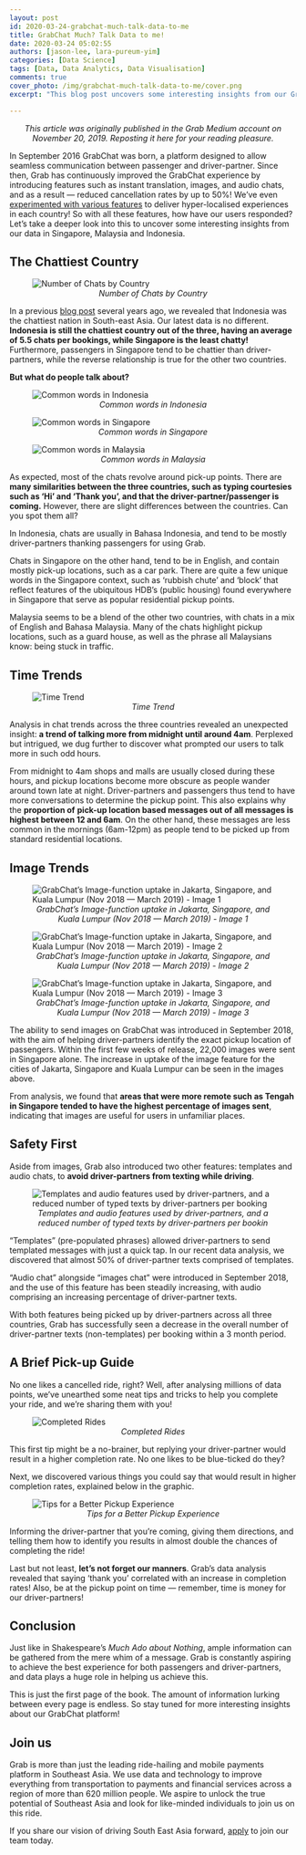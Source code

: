 ```yaml
---
layout: post
id: 2020-03-24-grabchat-much-talk-data-to-me
title: GrabChat Much? Talk Data to me!
date: 2020-03-24 05:02:55
authors: [jason-lee, lara-pureum-yim]
categories: [Data Science]
tags: [Data, Data Analytics, Data Visualisation]
comments: true
cover_photo: /img/grabchat-much-talk-data-to-me/cover.png
excerpt: "This blog post uncovers some interesting insights from our GrabChat data in Singapore, Malaysia, and Indonesia."

---
```


<p align="center"><i>This article was originally published in the Grab Medium account on November 20, 2019. Reposting it here for your reading pleasure.</i></p>

In September 2016 GrabChat was born, a platform designed to allow seamless communication between passenger and driver-partner. Since then, Grab has continuously improved the GrabChat experience by introducing features such as instant translation, images, and audio chats, and as a result — reduced cancellation rates by up to 50%! We’ve even [experimented with various features](https://engineering.grab.com/experiment-chat-booking-cancellations) to deliver hyper-localised experiences in each country! So with all these features, how have our users responded? Let’s take a deeper look into this to uncover some interesting insights from our data in Singapore, Malaysia and Indonesia.

## The Chattiest Country

<div class="post-image-section"><figure>
  <img src="/img/grabchat-much-talk-data-to-me/image1.png" alt="Number of Chats by Country">
  <figcaption align="middle"><i>Number of Chats by Country</i></figcaption>
</figure></div>

In a previous [blog post](https://www.grab.com/sg/blog/grabchat-feature/) several years ago, we revealed that Indonesia was the chattiest nation in South-east Asia. Our latest data is no different. **Indonesia is still the chattiest country out of the three, having an average of 5.5 chats per bookings, while Singapore is the least chatty!** Furthermore, passengers in Singapore tend to be chattier than driver-partners, while the reverse relationship is true for the other two countries.

**But what do people talk about?**

<div class="post-image-section"><figure>
  <img src="/img/grabchat-much-talk-data-to-me/image2.png" alt="Common words in Indonesia">  
  <figcaption align="middle"><i>Common words in Indonesia</i></figcaption>
</figure></div>

<div class="post-image-section"><figure>
  <img src="/img/grabchat-much-talk-data-to-me/image3.png" alt="Common words in Singapore">  
  <figcaption align="middle"><i>Common words in Singapore</i></figcaption>
</figure></div>

<div class="post-image-section"><figure>
  <img src="/img/grabchat-much-talk-data-to-me/image4.png" alt="Common words in Malaysia">  
  <figcaption align="middle"><i>Common words in Malaysia</i></figcaption>
</figure></div>

As expected, most of the chats revolve around pick-up points. There are **many similarities between the three countries, such as typing courtesies such as ‘Hi’ and ‘Thank you’, and that the driver-partner/passenger is coming.** However, there are slight differences between the countries. Can you spot them all?

In Indonesia, chats are usually in Bahasa Indonesia, and tend to be mostly driver-partners thanking passengers for using Grab.

Chats in Singapore on the other hand, tend to be in English, and contain mostly pick-up locations, such as a car park. There are quite a few unique words in the Singapore context, such as ‘rubbish chute’ and ‘block’ that reflect features of the ubiquitous HDB’s (public housing) found everywhere in Singapore that serve as popular residential pickup points.

Malaysia seems to be a blend of the other two countries, with chats in a mix of English and Bahasa Malaysia. Many of the chats highlight pickup locations, such as a guard house, as well as the phrase all Malaysians know: being stuck in traffic.

## Time Trends

<div class="post-image-section"><figure>
  <img src="/img/grabchat-much-talk-data-to-me/image5.png" alt="Time Trend">
  <figcaption align="middle"><i>Time Trend</i></figcaption>
</figure></div>

Analysis in chat trends across the three countries revealed an unexpected insight: **a trend of talking more from midnight until around 4am**. Perplexed but intrigued, we dug further to discover what prompted our users to talk more in such odd hours.

From midnight to 4am shops and malls are usually closed during these hours, and pickup locations become more obscure as people wander around town late at night. Driver-partners and passengers thus tend to have more conversations to determine the pickup point. This also explains why the **proportion of** **pick-up location based messages out of all messages is highest between 12 and 6am**. On the other hand, these messages are less common in the mornings (6am-12pm) as people tend to be picked up from standard residential locations.

## Image Trends

<div class="post-image-section"><figure>
  <img src="/img/grabchat-much-talk-data-to-me/image6a.png" alt="GrabChat’s Image-function uptake in Jakarta, Singapore, and Kuala Lumpur (Nov 2018 — March 2019) - Image 1">
  <figcaption align="middle"><i>GrabChat’s Image-function uptake in Jakarta, Singapore, and Kuala Lumpur (Nov 2018 — March 2019) - Image 1</i></figcaption>
</figure></div>

<div class="post-image-section"><figure>
  <img src="/img/grabchat-much-talk-data-to-me/image6b.png" alt="GrabChat’s Image-function uptake in Jakarta, Singapore, and Kuala Lumpur (Nov 2018 — March 2019)  - Image 2">
  <figcaption align="middle"><i>GrabChat’s Image-function uptake in Jakarta, Singapore, and Kuala Lumpur (Nov 2018 — March 2019) - Image 2</i></figcaption>
</figure></div>

<div class="post-image-section"><figure>
  <img src="/img/grabchat-much-talk-data-to-me/image6c.png" alt="GrabChat’s Image-function uptake in Jakarta, Singapore, and Kuala Lumpur (Nov 2018 — March 2019) - Image 3">
  <figcaption align="middle"><i>GrabChat’s Image-function uptake in Jakarta, Singapore, and Kuala Lumpur (Nov 2018 — March 2019) - Image 3</i></figcaption>
</figure></div>

The ability to send images on GrabChat was introduced in September 2018, with the aim of helping driver-partners identify the exact pickup location of passengers. Within the first few weeks of release, 22,000 images were sent in Singapore alone. The increase in uptake of the image feature for the cities of Jakarta, Singapore and Kuala Lumpur can be seen in the images above.

From analysis, we found that **areas that were more remote such as Tengah in Singapore tended to have the highest percentage of images sent**, indicating that images are useful for users in unfamiliar places.

## Safety First

Aside from images, Grab also introduced two other features: templates and audio chats, to **avoid driver-partners from texting while driving**.

<div class="post-image-section"><figure>
  <img src="/img/grabchat-much-talk-data-to-me/image7.png" alt="Templates and audio features used by driver-partners, and a reduced number of typed texts by driver-partners per booking">
  <figcaption align="middle"><i>Templates and audio features used by driver-partners, and a reduced number of typed texts by driver-partners per bookin</i></figcaption>
</figure></div>

“Templates” (pre-populated phrases) allowed driver-partners to send templated messages with just a quick tap. In our recent data analysis, we discovered that almost 50% of driver-partner texts comprised of templates.

“Audio chat” alongside “images chat” were introduced in September 2018, and the use of this feature has been steadily increasing, with audio comprising an increasing percentage of driver-partner texts.

With both features being picked up by driver-partners across all three countries, Grab has successfully seen a decrease in the overall number of driver-partner texts (non-templates) per booking within a 3 month period.

## A Brief Pick-up Guide

No one likes a cancelled ride, right? Well, after analysing millions of data points, we’ve unearthed some neat tips and tricks to help you complete your ride, and we’re sharing them with you!

<div class="post-image-section"><figure>
  <img src="/img/grabchat-much-talk-data-to-me/image8.png" alt="Completed Rides">
  <figcaption align="middle"><i>Completed Rides</i></figcaption>
</figure></div>

This first tip might be a no-brainer, but replying your driver-partner would result in a higher completion rate. No one likes to be blue-ticked do they?

Next, we discovered various things you could say that would result in higher completion rates, explained below in the graphic.

<div class="post-image-section"><figure>
  <img src="/img/grabchat-much-talk-data-to-me/image9.png" alt="Tips for a Better Pickup Experience">
  <figcaption align="middle"><i>Tips for a Better Pickup Experience</i></figcaption>
</figure></div>

Informing the driver-partner that you’re coming, giving them directions, and telling them how to identify you results in almost double the chances of completing the ride!

Last but not least, **let’s not forget our manners**. Grab’s data analysis revealed that saying ‘thank you’ correlated with an increase in completion rates! Also, be at the pickup point on time — remember, time is money for our driver-partners!

## Conclusion

Just like in Shakespeare’s *Much Ado about Nothing*, ample information can be gathered from the mere whim of a message. Grab is constantly aspiring to achieve the best experience for both passengers and driver-partners, and data plays a huge role in helping us achieve this.

This is just the first page of the book. The amount of information lurking between every page is endless. So stay tuned for more interesting insights about our GrabChat platform!

## Join us
Grab is more than just the leading ride-hailing and mobile payments platform in Southeast Asia. We use data and technology to improve everything from transportation to payments and financial services across a region of more than 620 million people. We aspire to unlock the true potential of Southeast Asia and look for like-minded individuals to join us on this ride.

If you share our vision of driving South East Asia forward, [apply](https://grab.careers/jobs/) to join our team today.
